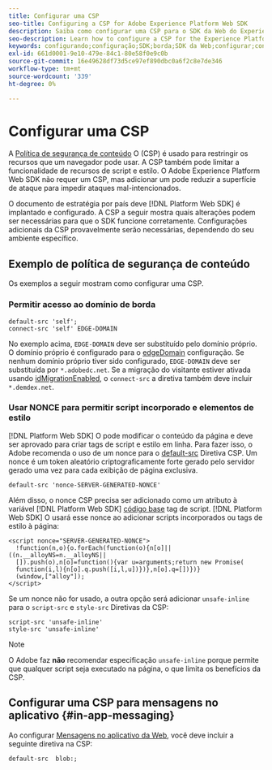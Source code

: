 ```yaml
---
title: Configurar uma CSP
seo-title: Configuring a CSP for Adobe Experience Platform Web SDK
description: Saiba como configurar uma CSP para o SDK da Web do Experience Platform
seo-description: Learn how to configure a CSP for the Experience Platform Web SDK
keywords: configurando;configuração;SDK;borda;SDK da Web;configurar;contexto;web;dispositivo;ambiente;configurações do sdk da web;política de segurança de conteúdo;
exl-id: 661d0001-9e10-479e-84c1-80e58f0e9c0b
source-git-commit: 16e49628df73d5ce97ef890dbc0a6f2c8e7de346
workflow-type: tm+mt
source-wordcount: '339'
ht-degree: 0%

---
```


# Configurar uma CSP

A [Política de segurança de conteúdo](https://developer.mozilla.org/en-US/docs/Web/HTTP/Headers/Content-Security-Policy) O (CSP) é usado para restringir os recursos que um navegador pode usar. A CSP também pode limitar a funcionalidade de recursos de script e estilo. O Adobe Experience Platform Web SDK não requer um CSP, mas adicionar um pode reduzir a superfície de ataque para impedir ataques mal-intencionados.

O documento de estratégia por país deve [!DNL Platform Web SDK] é implantado e configurado. A CSP a seguir mostra quais alterações podem ser necessárias para que o SDK funcione corretamente. Configurações adicionais da CSP provavelmente serão necessárias, dependendo do seu ambiente específico.

## Exemplo de política de segurança de conteúdo

Os exemplos a seguir mostram como configurar uma CSP.

### Permitir acesso ao domínio de borda

```
default-src 'self';
connect-src 'self' EDGE-DOMAIN
```

No exemplo acima, `EDGE-DOMAIN` deve ser substituído pelo domínio próprio. O domínio próprio é configurado para o [edgeDomain](../commands/configure/edgedomain.md) configuração. Se nenhum domínio próprio tiver sido configurado, `EDGE-DOMAIN` deve ser substituída por `*.adobedc.net`. Se a migração do visitante estiver ativada usando [idMigrationEnabled](../commands/configure/idmigrationenabled.md), o `connect-src` a diretiva também deve incluir `*.demdex.net`.

### Usar NONCE para permitir script incorporado e elementos de estilo

[!DNL Platform Web SDK] O pode modificar o conteúdo da página e deve ser aprovado para criar tags de script e estilo em linha. Para fazer isso, o Adobe recomenda o uso de um nonce para o [default-src](https://developer.mozilla.org/en-US/docs/Web/HTTP/Headers/Content-Security-Policy/default-src) Diretiva CSP. Um nonce é um token aleatório criptograficamente forte gerado pelo servidor gerado uma vez para cada exibição de página exclusiva.

```
default-src 'nonce-SERVER-GENERATED-NONCE'
```

Além disso, o nonce CSP precisa ser adicionado como um atributo à variável [!DNL Platform Web SDK] [código base](../install/library.md) tag de script. [!DNL Platform Web SDK] O usará esse nonce ao adicionar scripts incorporados ou tags de estilo à página:

```
<script nonce="SERVER-GENERATED-NONCE">
  !function(n,o){o.forEach(function(o){n[o]||((n.__alloyNS=n.__alloyNS||
  []).push(o),n[o]=function(){var u=arguments;return new Promise(
  function(i,l){n[o].q.push([i,l,u])})},n[o].q=[])})}
  (window,["alloy"]);
</script>
```

Se um nonce não for usado, a outra opção será adicionar `unsafe-inline` para o `script-src` e `style-src` Diretivas da CSP:

```
script-src 'unsafe-inline'
style-src 'unsafe-inline'
```

>[!NOTE]
>
>O Adobe faz **não** recomendar especificação `unsafe-inline` porque permite que qualquer script seja executado na página, o que limita os benefícios da CSP.

## Configurar uma CSP para mensagens no aplicativo {#in-app-messaging}

Ao configurar [Mensagens no aplicativo da Web](../personalization/web-in-app-messaging.md), você deve incluir a seguinte diretiva na CSP:

```
default-src  blob:;
```
